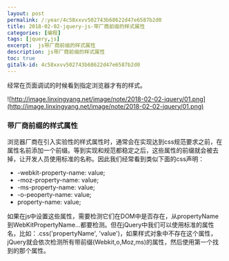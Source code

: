```yaml
---
layout: post
permalink: /:year/4c58xxvv502743b68622d47e6587b2d0
title: 2018-02-02-jquery-js-带厂商前缀的样式属性
categories: [编程]
tags: [jquery,js]
excerpt:  js带厂商前缀的样式属性
description: js带厂商前缀的样式属性
toc: true
gitalk-id: 4c58xxvv502743b68622d47e6587b2d0
---
```


经常在页面调试的时候看到指定浏览器才有的样式。

![http://image.linxingyang.net/image/note/2018-02-02-jquery/01.png](http://image.linxingyang.net/image/note/2018-02-02-jquery/01.png)

### 带厂商前缀的样式属性

浏览器厂商在引入实验性的样式属性时，通常会在实现达到css规范要求之前，在属性名前添加一个前缀。等到实现和规范都稳定之后，这些属性的前缀就会被去掉，让开发人员使用标准的名称。因此我们经常看到类似下面的css声明：
* -webkit-property-name: value;
* -moz-property-name: value;
* -ms-property-name: value;
* -o-peoperty-name: value;
* property-name: value;

如果在js中设置这些属性，需要检测它们在DOM中是否存在，从propertyName到WebKitPropertyName...都要检测。但在jQuery中我们可以使用标准的属性名，比如：.css('propertyName', 'value')，如果样式对象中不存在这个属性，jQuery就会依次检测所有带前缀(Webkit,o,Moz,ms)的属性，然后使用第一个找到的那个属性。
